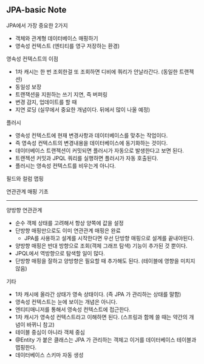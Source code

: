## JPA-basic Note



JPA에서 가장 중요한 2가지
- 객체와 관계형 데이터베이스 매핑하기
- 영속성 컨텍스트 (엔티티를 영구 저장하는 환경)

영속성 컨텍스트의 이점
- 1차 캐시는 한 번 조회한걸 또 조회하면 디비에 쿼리가 안날라간다. (동일한 트랜젝션)
- 동일성 보장
- 트랜잭션을 지원하는 쓰기 지연, 즉 버퍼링
- 변경 감지, 업데이트를 할 때
- 지연 로딩 (실무에서 중요한 개념이다. 뒤에서 많이 나올 예정)

플러시
- 영속성 컨텍스트에 현재 변경사항과 데이터베이스를 맞추는 작업이다.
- 즉 영속성 컨텍스트의 변경내용을 데이터베이스에 동기화하는 것이다.
- 데이터베이스 트랜젝션이 커밋되면 플러시가 자동으로 발생한다고 보면 된다.
- 트랜젝션 커밋과 JPQL 쿼리를 실행하면 플러시가 자동 호출된다. 
- 플러시는 영속성 컨텍스트를 비우는게 아니다.

필드와 컬럼 맵핑

연관관계 매핑 기초
- - - -
양방향 연관관계
- 순수 객체 상태를 고려해서 항상 양쪽에 값을 설정
- 단방향 매핑만으로도 이미 연관관계 매핑은 완료
    - JPA를 사용하고 설계를 시작한다면 우선 단방향 매핑으로 설계를 끝내야된다. 
- 양방향 매핑은 반대 방향으로 조회(객체 그래프 탐색) 기능이 추가된 것 뿐이다.
- JPQL에서 역방향으로 탐색할 일이 많다.
- 단방향 매핑을 잘하고 양방향은 필요할 때 추가해도 된다. (테이블에 영향을 미치지 않음)



기타
- 1차 캐시에 올라간 상태가 영속 상태이다. (즉 JPA 가 관리하는 상태를 말함)
- 영속성 컨텍스트는 눈에 보이는 개념은 아니다. 
- 엔티티매니저를 통해서 영속성 컨텍스트에 접근한다.
- 1차 캐시가 영속성 컨텍스트라고 이해하면 된다. (스프링과 함께 쓸 때는 약간의 개념이 바뀌니 참고)
- 테이블 중심이 아니라 객체 중심
- @Entity 가 붙은 클래스는 JPA 가 관리하는 객체고 이거를 데이터베이스 테이블과 맵핑한다.
- 데이터베이스 스키마 자동 생성
    
